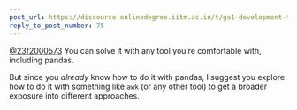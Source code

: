 ```yaml
---
post_url: https://discourse.onlinedegree.iitm.ac.in/t/ga1-development-tools-discussion-thread-tds-jan-2025/161083/76
reply_to_post_number: 75
---
```

[@23f2000573](/u/23f2000573) You can solve it with any tool you’re comfortable with, including pandas.

But since you *already* know how to do it with pandas, I suggest you explore how to do it with something like `awk` (or any other tool) to get a broader exposure into different approaches.
